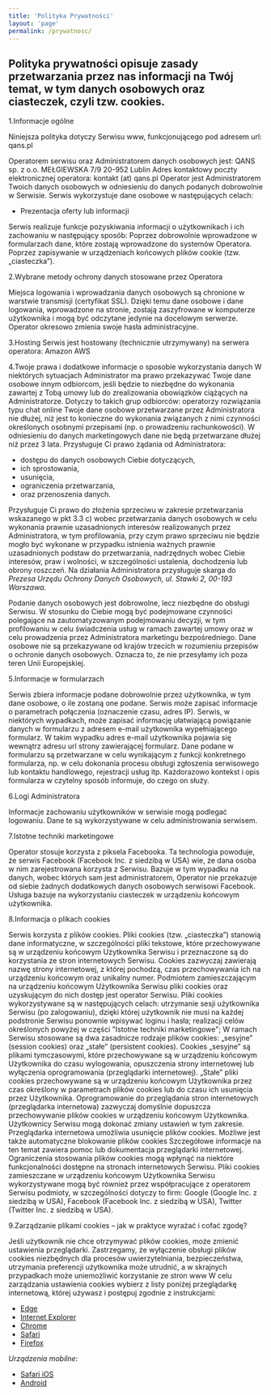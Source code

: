 ```yaml
---
title: 'Polityka Prywatności'
layout: 'page'
permalink: /prywatnosc/
---
```

## Polityka prywatności opisuje zasady przetwarzania przez nas informacji na Twój temat, w tym danych osobowych oraz ciasteczek, czyli tzw. cookies.

1.Informacje ogólne

Niniejsza polityka dotyczy Serwisu www, funkcjonującego pod adresem url: qans.pl

Operatorem serwisu oraz Administratorem danych osobowych jest: QANS sp. z o.o. MEŁGIEWSKA 7/9 20-952 Lublin
Adres kontaktowy poczty elektronicznej operatora: kontakt (at) qans.pl
Operator jest Administratorem Twoich danych osobowych w odniesieniu do danych podanych dobrowolnie w Serwisie.
Serwis wykorzystuje dane osobowe w następujących celach:

- Prezentacja oferty lub informacji

Serwis realizuje funkcje pozyskiwania informacji o użytkownikach i ich zachowaniu w następujący sposób:
Poprzez dobrowolnie wprowadzone w formularzach dane, które zostają wprowadzone do systemów Operatora.
Poprzez zapisywanie w urządzeniach końcowych plików cookie (tzw. „ciasteczka”).

2.Wybrane metody ochrony danych stosowane przez Operatora

Miejsca logowania i wprowadzania danych osobowych są chronione w warstwie transmisji (certyfikat SSL). Dzięki temu dane osobowe i dane logowania, wprowadzone na stronie, zostają zaszyfrowane w komputerze użytkownika i mogą być odczytane jedynie na docelowym serwerze.
Operator okresowo zmienia swoje hasła administracyjne.

3.Hosting
Serwis jest hostowany (technicznie utrzymywany) na serwera operatora: Amazon AWS

4.Twoje prawa i dodatkowe informacje o sposobie wykorzystania danych
W niektórych sytuacjach Administrator ma prawo przekazywać Twoje dane osobowe innym odbiorcom, jeśli będzie to niezbędne do wykonania zawartej z Tobą umowy lub do zrealizowania obowiązków ciążących na Administratorze. Dotyczy to takich grup odbiorców:
operatorzy rozwiązania typu chat online
Twoje dane osobowe przetwarzane przez Administratora nie dłużej, niż jest to konieczne do wykonania związanych z nimi czynności określonych osobnymi przepisami (np. o prowadzeniu rachunkowości). W odniesieniu do danych marketingowych dane nie będą przetwarzane dłużej niż przez 3 lata.
Przysługuje Ci prawo żądania od Administratora:

- dostępu do danych osobowych Ciebie dotyczących,
- ich sprostowania,
- usunięcia,
- ograniczenia przetwarzania,
- oraz przenoszenia danych.

Przysługuje Ci prawo do złożenia sprzeciwu w zakresie przetwarzania wskazanego w pkt 3.3 c) wobec przetwarzania danych osobowych w celu wykonania prawnie uzasadnionych interesów realizowanych przez Administratora, w tym profilowania, przy czym prawo sprzeciwu nie będzie mogło być wykonane w przypadku istnienia ważnych prawnie uzasadnionych podstaw do przetwarzania, nadrzędnych wobec Ciebie interesów, praw i wolności, w szczególności ustalenia, dochodzenia lub obrony roszczeń.
Na działania Administratora przysługuje skarga do *Prezesa Urzędu Ochrony Danych Osobowych, ul. Stawki 2, 00-193 Warszawa*.

Podanie danych osobowych jest dobrowolne, lecz niezbędne do obsługi Serwisu.
W stosunku do Ciebie mogą być podejmowane czynności polegające na zautomatyzowanym podejmowaniu decyzji, w tym profilowaniu w celu świadczenia usług w ramach zawartej umowy oraz w celu prowadzenia przez Administratora marketingu bezpośredniego.
Dane osobowe nie są przekazywane od krajów trzecich w rozumieniu przepisów o ochronie danych osobowych. Oznacza to, że nie przesyłamy ich poza teren Unii Europejskiej.

5.Informacje w formularzach

Serwis zbiera informacje podane dobrowolnie przez użytkownika, w tym dane osobowe, o ile zostaną one podane.
Serwis może zapisać informacje o parametrach połączenia (oznaczenie czasu, adres IP).
Serwis, w niektórych wypadkach, może zapisać informację ułatwiającą powiązanie danych w formularzu z adresem e-mail użytkownika wypełniającego formularz. W takim wypadku adres e-mail użytkownika pojawia się wewnątrz adresu url strony zawierającej formularz.
Dane podane w formularzu są przetwarzane w celu wynikającym z funkcji konkretnego formularza, np. w celu dokonania procesu obsługi zgłoszenia serwisowego lub kontaktu handlowego, rejestracji usług itp. Każdorazowo kontekst i opis formularza w czytelny sposób informuje, do czego on służy.

6.Logi Administratora

Informacje zachowaniu użytkowników w serwisie mogą podlegać logowaniu. Dane te są wykorzystywane w celu administrowania serwisem.

7.Istotne techniki marketingowe

Operator stosuje korzysta z piksela Facebooka. Ta technologia powoduje, że serwis Facebook (Facebook Inc. z siedzibą w USA) wie, że dana osoba w nim zarejestrowana korzysta z Serwisu. Bazuje w tym wypadku na danych, wobec których sam jest administratorem, Operator nie przekazuje od siebie żadnych dodatkowych danych osobowych serwisowi Facebook. Usługa bazuje na wykorzystaniu ciasteczek w urządzeniu końcowym użytkownika.

8.Informacja o plikach cookies

Serwis korzysta z plików cookies.
Pliki cookies (tzw. „ciasteczka”) stanowią dane informatyczne, w szczególności pliki tekstowe, które przechowywane są w urządzeniu końcowym Użytkownika Serwisu i przeznaczone są do korzystania ze stron internetowych Serwisu. Cookies zazwyczaj zawierają nazwę strony internetowej, z której pochodzą, czas przechowywania ich na urządzeniu końcowym oraz unikalny numer.
Podmiotem zamieszczającym na urządzeniu końcowym Użytkownika Serwisu pliki cookies oraz uzyskującym do nich dostęp jest operator Serwisu.
Pliki cookies wykorzystywane są w następujących celach:
utrzymanie sesji użytkownika Serwisu (po zalogowaniu), dzięki której użytkownik nie musi na każdej podstronie Serwisu ponownie wpisywać loginu i hasła;
realizacji celów określonych powyżej w części "Istotne techniki marketingowe";
W ramach Serwisu stosowane są dwa zasadnicze rodzaje plików cookies: „sesyjne” (session cookies) oraz „stałe” (persistent cookies). Cookies „sesyjne” są plikami tymczasowymi, które przechowywane są w urządzeniu końcowym Użytkownika do czasu wylogowania, opuszczenia strony internetowej lub wyłączenia oprogramowania (przeglądarki internetowej). „Stałe” pliki cookies przechowywane są w urządzeniu końcowym Użytkownika przez czas określony w parametrach plików cookies lub do czasu ich usunięcia przez Użytkownika.
Oprogramowanie do przeglądania stron internetowych (przeglądarka internetowa) zazwyczaj domyślnie dopuszcza przechowywanie plików cookies w urządzeniu końcowym Użytkownika. Użytkownicy Serwisu mogą dokonać zmiany ustawień w tym zakresie. Przeglądarka internetowa umożliwia usunięcie plików cookies. Możliwe jest także automatyczne blokowanie plików cookies Szczegółowe informacje na ten temat zawiera pomoc lub dokumentacja przeglądarki internetowej.
Ograniczenia stosowania plików cookies mogą wpłynąć na niektóre funkcjonalności dostępne na stronach internetowych Serwisu.
Pliki cookies zamieszczane w urządzeniu końcowym Użytkownika Serwisu wykorzystywane mogą być również przez współpracujące z operatorem Serwisu podmioty, w szczególności dotyczy to firm: Google (Google Inc. z siedzibą w USA), Facebook (Facebook Inc. z siedzibą w USA), Twitter (Twitter Inc. z siedzibą w USA).

9.Zarządzanie plikami cookies – jak w praktyce wyrażać i cofać zgodę?

Jeśli użytkownik nie chce otrzymywać plików cookies, może zmienić ustawienia przeglądarki. Zastrzegamy, że wyłączenie obsługi plików cookies niezbędnych dla procesów uwierzytelniania, bezpieczeństwa, utrzymania preferencji użytkownika może utrudnić, a w skrajnych przypadkach może uniemożliwić korzystanie ze stron www
W celu zarządzania ustawienia cookies wybierz z listy poniżej przeglądarkę internetową, której używasz i postępuj zgodnie z instrukcjami:
- [Edge](https://support.microsoft.com/pl-pl/help/10607/microsoft-edge-view-delete-browser-history)
- [Internet Explorer](https://support.microsoft.com/pl-pl/help/278835/how-to-delete-cookie-files-in-internet-explorer)
- [Chrome](https://support.google.com/chrome/answer/95647?hl=pl)
- [Safari](http://support.apple.com/kb/PH5042)
- [Firefox](http://support.mozilla.org/pl/kb/W%C5%82%C4%85czanie%20i%20wy%C5%82%C4%85czanie%20obs%C5%82ugi%20ciasteczek)

_Urządzenia mobilne_:

- [Safari iOS](http://support.apple.com/kb/HT1677?viewlocale=pl_PL)
- [Android](http://support.google.com/chrome/bin/answer.py?hl=pl&answer=95647)

